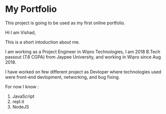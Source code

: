 # My Portfolio

This project is going to be used as my first online portfolio.

Hi I am Vishad,

This is a short intoduction about me.

I am working as a Project Engineer in Wipro Technologies, I am 2018 B.Tech passout (7.8 CGPA) from Jaypee University, and working in Wipro since Aug 2018.

I have worked on few different project as Devloper where technologies used were front-end devlopment, networking, and bug fixing.

For now I know :

1. JavaScript
2. repl.it
3. NodeJS